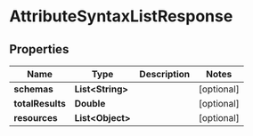 

# AttributeSyntaxListResponse


## Properties

| Name | Type | Description | Notes |
|------------ | ------------- | ------------- | -------------|
|**schemas** | **List&lt;String&gt;** |  |  [optional] |
|**totalResults** | **Double** |  |  [optional] |
|**resources** | **List&lt;Object&gt;** |  |  [optional] |




